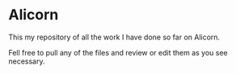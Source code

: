 # Alicorn
This my repository of all the work I have done so far on Alicorn.

Fell free to pull any of the files and review or edit them as you see necessary. 
